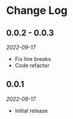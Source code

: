 # Change Log

## 0.0.2 - 0.0.3

*2022-09-17*

- Fix line breaks
- Code refactor

## 0.0.1

*2022-09-17*

- Initial release
